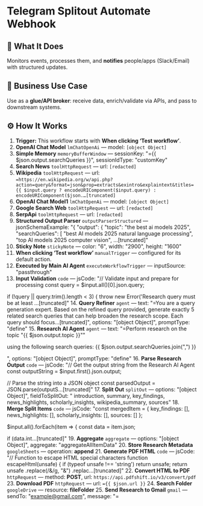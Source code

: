 # Telegram Splitout Automate Webhook
## 🚀 What It Does
Monitors events, processes them, and **notifies** people/apps (Slack/Email) with structured updates.

## 💼 Business Use Case
Use as a **glue/API broker**: receive data, enrich/validate via APIs, and pass to downstream systems.

## ⚙️ How It Works
1. **Trigger:** This workflow starts with **When clicking ‘Test workflow’**.
2. **OpenAI Chat Model** `lmChatOpenAi` — model: `[object Object]`
3. **Simple Memory** `memoryBufferWindow` — sessionKey: "={{ $json.output.searchQueries }}", sessionIdType: "customKey"
4. **Search News** `toolHttpRequest` — url: `[redacted]`
5. **Wikipedia** `toolHttpRequest` — url: `=https://en.wikipedia.org/w/api.php?action=query&format=json&prop=extracts&exintro&explaintext&titles={{ $input.query ? encodeURIComponent($input.query) : encodeURIComponent($json.…[truncated]`
6. **OpenAI Chat Model1** `lmChatOpenAi` — model: `[object Object]`
7. **Google Search Web** `toolHttpRequest` — url: `[redacted]`
8. **SerpApi** `toolHttpRequest` — url: `[redacted]`
9. **Structured Output Parser** `outputParserStructured` — jsonSchemaExample: "{
  "output": {
    "topic": "the best ai models 2025",
    "searchQueries": [
      "best AI models 2025 natural language processing",
      "top AI models 2025 computer vision",
…[truncated]"
10. **Sticky Note** `stickyNote` — color: "6", width: "2900", height: "1600"
11. **When clicking ‘Test workflow’** `manualTrigger` — configured for its default action.
12. **Executed by Main AI Agent** `executeWorkflowTrigger` — inputSource: "passthrough"
13. **Input Validation** `code` — jsCode: "// Validate input and prepare for processing
const query = $input.all()[0].json.query;

if (!query || query.trim().length < 3) {
  throw new Error('Research query must be at least …[truncated]"
14. **Query Refiner** `agent` — text: "=You are a query generation expert. Based on the refined query provided, generate exactly 5 related search queries that can help broaden the research scope. Each query should focus…[truncated]", options: "[object Object]", promptType: "define"
15. **Research AI Agent** `agent` — text: "=Perform research on the topic 
"{{ $json.output.topic }}""


using the following search queries: {{ $json.output.searchQueries.join(",") }}

", options: "[object Object]", promptType: "define"
16. **Parse Research Output** `code` — jsCode: "// Get the output string from the Research AI Agent
const outputString = $input.first().json.output;

// Parse the string into a JSON object
const parsedOutput = JSON.parse(outputS…[truncated]"
17. **Split Out** `splitOut` — options: "[object Object]", fieldToSplitOut: " introduction, summary, key_findings, news_highlights, scholarly_insights, wikipedia_summary, sources"
18. **Merge Split Items** `code` — jsCode: "const mergedItem = {
  key_findings: [],
  news_highlights: [],
  scholarly_insights: [],
  sources: []
};

$input.all().forEach(item => {
  const data = item.json;

  if (data.int…[truncated]"
19. **Aggregate** `aggregate` — options: "[object Object]", aggregate: "aggregateAllItemData"
20. **Store Research Metadata** `googleSheets` — operation: **append**
21. **Generate PDF HTML** `code` — jsCode: "// Function to escape HTML special characters
function escapeHtml(unsafe) {
  if (typeof unsafe !== 'string') return unsafe;
  return unsafe
    .replace(/&/g, "&amp;")
    .replac…[truncated]"
22. **Convert HTML to PDF** `httpRequest` — method: **POST**, url: `https://api.pdfshift.io/v3/convert/pdf`
23. **Download PDF** `httpRequest` — url: `={{ $json.url }}`
24. **Search Folder** `googleDrive` — resource: **fileFolder**
25. **Send Research to Gmail** `gmail` — sendTo: "example@gmail.com", message: "=<!DOCTYPE html>
<html lang="en">
<head>
  <meta charset="UTF-8">
  <meta name="viewport" content="width=device-width, initial-scale=1.0">
  <title>Research Report: {{ $('Generate …[truncated]", options: "[object Object]"
26. **Send PDF** `telegram` — operation: **sendDocument**
27. **If** `if` — options: "[object Object]", conditions: "[object Object]"

## 💡 AI-Powered Ideas for Improvement
- **Explain**: This n8n workflow automates the generation of research reports. It refines a given query, conducts comprehensive research using AI and various data sources like Wikipedia, Google Search, and news articles. The results are compiled into a structured format, converted into a PDF, and sent via email and Telegram for easy distribution.

- **Demonstrate**: A consultant could use this workflow to generate detailed research reports for clients, providing insights on industry trends or competitive analysis without manual data compilation, thus saving time and enhancing service efficiency.

- **Imitate**: Import the workflow into n8n. Connect your OpenAI, Google Sheets, and email accounts. Set up the trigger to start the workflow, input your research query, and customize the email/Telegram settings. Test the workflow with a sample query to ensure it generates and sends the report correctly.

- **Practice**: Create a research query about a trending topic, run the workflow, and review the generated report. Test different queries to see how the workflow adapts and refines searches, ensuring the output meets your expectations.

- **WIIFM**: Mastering this workflow allows you to offer automated research services, enhancing client offerings and potentially increasing income. It positions you as a solution provider capable of delivering valuable insights quickly and efficiently, appealing to clients needing regular, detailed market analysis.

## 🔧 Setup Instructions
1. **Connect Credentials:** openAiApi, serpApi, googleSheetsOAuth2Api, gmailOAuth2, telegramApi.
2. **Data Mapping:** Verify base/sheet IDs and column names match exactly to prevent silent failures.
3. **Notification Targets:** Confirm channel/email IDs and that the bot/app is authorized to post.
4. **API Contracts:** Validate required headers and 2xx/4xx handling; add retries for 429/5xx.

### ⚠️ Automation Ain’t the Same Anymore

Most builders out here are stuck doing $500 workflows and calling it a win.  
That’s not the move.  

I'm closing $6k–$13k deals by stacking simple automations with lightweight AI...  
and it takes me under 2 hours to build most of them.

#### 🧠 Examples From My Own Playbook:
- 🔁 Turned a recurring invoice workflow into a $6,000 retainer that saved 20 hours/week  
- ⚖️ Built an AI-powered lead gen engine for law firms — they paid $13,000 happily  
- 🚀 Launched an SEO agent that outperforms funded companies — using free OpenAI credits  

**Want to learn how to do the same?**  
Inside [Digital Boss Code](https://bigpoppacode.io/go/dbc), I break it all down:

✅ The exact AI components that 3x your pricing overnight  
✅ My $15k Automation Framework using n8n + LangChain  
✅ Word-for-word scripts to close high-ticket deals  
✅ Real client case studies with templates  
✅ How to stop looking like a tech VA and start moving like a Solution Architect  

🔥 Get started at → [bigpoppacode.io/go/dbc](https://bigpoppacode.io/go/dbc)  
Limited time access, early birds get the best bonuses.

---
> Built by [Big Poppa Code](https://bigpoppacode.io) – architecting automations that scale people, profits, and purpose.
